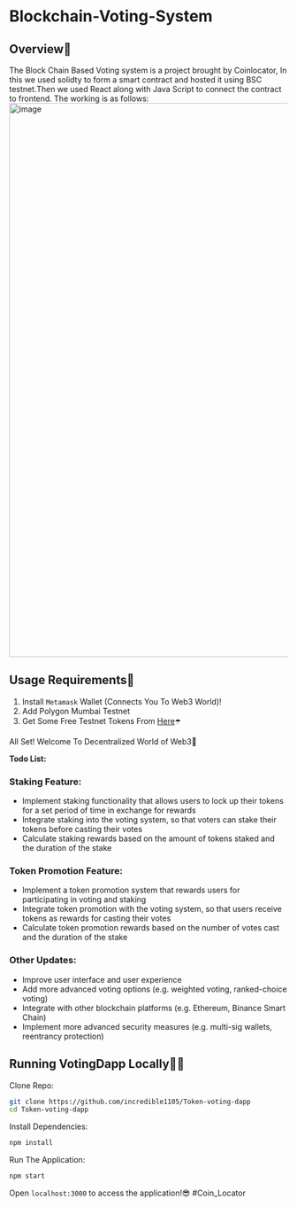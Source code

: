 # Blockchain-Voting-System

## Overview💜

The Block Chain Based Voting system is a project brought by Coinlocator, In this we used solidty to form a smart contract
and hosted it using BSC testnet.Then we used React along with Java Script to connect the contract to frontend.
The working is as follows:
<img width="1000" alt="image" src="https://github.com/SamarthGhante/Blockchain-Voting-System/assets/144468120/c7f191e1-5103-4afc-8425-3b4a6d7d1508">

## Usage Requirements🤖

1. Install `Metamask` Wallet (Connects You To Web3 World)!
2. Add Polygon Mumbai Testnet </strong>
3. Get Some Free Testnet Tokens From <a href="https://mumbaifaucet.com/">Here</a></strong>☂️
<p>All Set! Welcome To Decentralized World of Web3🤩</p>

**Todo List:**

### Staking Feature:

- Implement staking functionality that allows users to lock up their tokens for a set period of time in exchange for rewards
- Integrate staking into the voting system, so that voters can stake their tokens before casting their votes
- Calculate staking rewards based on the amount of tokens staked and the duration of the stake

### Token Promotion Feature:

- Implement a token promotion system that rewards users for participating in voting and staking
- Integrate token promotion with the voting system, so that users receive tokens as rewards for casting their votes
- Calculate token promotion rewards based on the number of votes cast and the duration of the stake

### Other Updates:

- Improve user interface and user experience
- Add more advanced voting options (e.g. weighted voting, ranked-choice voting)
- Integrate with other blockchain platforms (e.g. Ethereum, Binance Smart Chain)
- Implement more advanced security measures (e.g. multi-sig wallets, reentrancy protection)

## Running VotingDapp Locally👨‍💻

Clone Repo:

```sh
git clone https://github.com/incredible1105/Token-voting-dapp
cd Token-voting-dapp
```

Install Dependencies:

```sh
npm install
```

Run The Application:

```sh
npm start
```

Open `localhost:3000` to access the application!😎
#Coin_Locator
